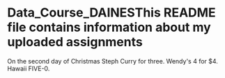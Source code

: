 # Data_Course_DAINESThis README file contains information about my uploaded assignments
On the second day of Christmas
Steph Curry for three. Wendy's 4 for $4. Hawaii FIVE-0. 